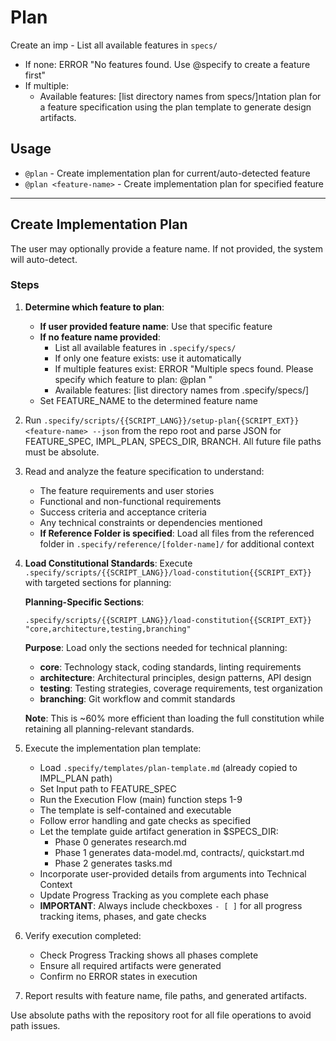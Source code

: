 # Plan

Create an imp - List all available features in `specs/`

- If none: ERROR "No features found. Use @specify to create a feature first"
- If multiple:
  - Available features: [list directory names from specs/]ntation plan for a feature specification using the plan template to generate design artifacts.

## Usage

- `@plan` - Create implementation plan for current/auto-detected feature
- `@plan <feature-name>` - Create implementation plan for specified feature

---

## Create Implementation Plan

The user may optionally provide a feature name. If not provided, the system will auto-detect.

### Steps

1. **Determine which feature to plan**:

   - **If user provided feature name**: Use that specific feature
   - **If no feature name provided**:
     - List all available features in `.specify/specs/`
     - If only one feature exists: use it automatically
     - If multiple features exist: ERROR "Multiple specs found. Please specify which feature to plan: @plan <feature-name>"
     - Available features: [list directory names from .specify/specs/]
   - Set FEATURE_NAME to the determined feature name

2. Run `.specify/scripts/{{SCRIPT_LANG}}/setup-plan{{SCRIPT_EXT}} <feature-name> --json` from the repo root and parse JSON for FEATURE_SPEC, IMPL_PLAN, SPECS_DIR, BRANCH. All future file paths must be absolute.

3. Read and analyze the feature specification to understand:

   - The feature requirements and user stories
   - Functional and non-functional requirements
   - Success criteria and acceptance criteria
   - Any technical constraints or dependencies mentioned
   - **If Reference Folder is specified**: Load all files from the referenced folder in `.specify/reference/[folder-name]/` for additional context

4. **Load Constitutional Standards**: Execute `.specify/scripts/{{SCRIPT_LANG}}/load-constitution{{SCRIPT_EXT}}` with targeted sections for planning:

   **Planning-Specific Sections**:

   ```{{SCRIPT_LANG}}
   .specify/scripts/{{SCRIPT_LANG}}/load-constitution{{SCRIPT_EXT}} "core,architecture,testing,branching"
   ```

   **Purpose**: Load only the sections needed for technical planning:

   - **core**: Technology stack, coding standards, linting requirements
   - **architecture**: Architectural principles, design patterns, API design
   - **testing**: Testing strategies, coverage requirements, test organization
   - **branching**: Git workflow and commit standards

   **Note**: This is ~60% more efficient than loading the full constitution while retaining all planning-relevant standards.

5. Execute the implementation plan template:

   - Load `.specify/templates/plan-template.md` (already copied to IMPL_PLAN path)
   - Set Input path to FEATURE_SPEC
   - Run the Execution Flow (main) function steps 1-9
   - The template is self-contained and executable
   - Follow error handling and gate checks as specified
   - Let the template guide artifact generation in $SPECS_DIR:
     - Phase 0 generates research.md
     - Phase 1 generates data-model.md, contracts/, quickstart.md
     - Phase 2 generates tasks.md
   - Incorporate user-provided details from arguments into Technical Context
   - Update Progress Tracking as you complete each phase
   - **IMPORTANT**: Always include checkboxes `- [ ]` for all progress tracking items, phases, and gate checks

6. Verify execution completed:

   - Check Progress Tracking shows all phases complete
   - Ensure all required artifacts were generated
   - Confirm no ERROR states in execution

7. Report results with feature name, file paths, and generated artifacts.

Use absolute paths with the repository root for all file operations to avoid path issues.
